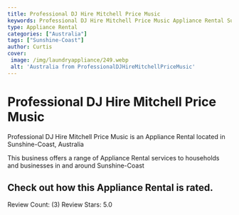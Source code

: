 ```yaml
---
title: Professional DJ Hire Mitchell Price Music
keywords: Professional DJ Hire Mitchell Price Music Appliance Rental Sunshine-Coast Australia 
type: Appliance Rental 
categories: ["Australia"]
tags: ["Sunshine-Coast"]
author: Curtis
cover:
 image: /img/laundryappliance/249.webp
 alt: 'Australia from ProfessionalDJHireMitchellPriceMusic'
---
```


# Professional DJ Hire Mitchell Price Music
Professional DJ Hire Mitchell Price Music is an Appliance Rental located in Sunshine-Coast, Australia

This business offers a range of Appliance Rental services to households and businesses in and around Sunshine-Coast

## Check out how this Appliance Rental is rated.
Review Count: (3)
Review Stars: 5.0

